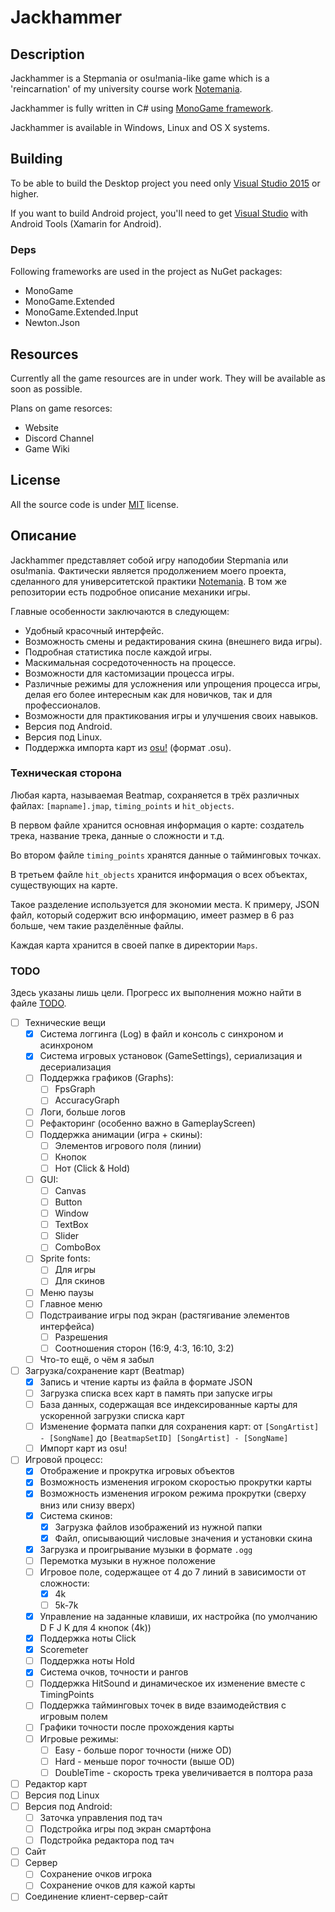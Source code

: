 # Jackhammer

## Description

Jackhammer is a Stepmania or osu!mania-like game which is a 'reincarnation' of my university course work [Notemania](https://github.com/lunacys/Notemania).

Jackhammer is fully written in C# using [MonoGame framework](https://github.com/mono/MonoGame).

Jackhammer is available in Windows, Linux and OS X systems.

## Building

To be able to build the Desktop project you need only [Visual Studio 2015](https://www.visualstudio.com/) or higher.

If you want to build Android project, you'll need to get [Visual Studio](https://www.visualstudio.com/) with Android Tools (Xamarin for Android).

### Deps

Following frameworks are used in the project as NuGet packages:

- MonoGame
- MonoGame.Extended
- MonoGame.Extended.Input
- Newton.Json

## Resources

Currently all the game resources are in under work. They will be available as soon as possible.

Plans on game resorces:

- Website
- Discord Channel
- Game Wiki

## License

All the source code is under [MIT](LICENSE.txt) license.

## Описание

Jackhammer представляет собой игру наподобии Stepmania или osu!mania.
Фактически является продолжением моего проекта, сделанного для университетской практики
[Notemania](https://github.com/lunacys/Notemania). В том же репозитории есть подробное описание механики игры.

Главные особенности заключаются в следующем:

- Удобный красочный интерфейс.
- Возможность смены и редактирования скина (внешнего вида игры).
- Подробная статистика после каждой игры.
- Маскимальная сосредоточенность на процессе.
- Возможности для кастомизации процесса игры.
- Различные режимы для усложнения или упрощения процесса игры, делая его более интересным как для новичков, так и для профессионалов.
- Возможности для практикования игры и улучшения своих навыков.
- Версия под Android.
- Версия под Linux.
- Поддержка импорта карт из [osu!](https://osu.ppy.sh) (формат .osu).

### Техническая сторона

Любая карта, называемая Beatmap, сохраняется в трёх различных файлах: ```[mapname].jmap```, ```timing_points``` и ```hit_objects```. 

В первом файле хранится основная информация о карте: создатель трека, название трека, данные о сложности и т.д.

Во втором файле ```timing_points``` хранятся данные о тайминговых точках.

В третьем файле ```hit_objects``` хранится информация о всех объектах, существующих на карте.

Такое разделение используется для экономии места. К примеру, JSON файл, который содержит всю информацию, 
имеет размер в 6 раз больше, чем такие разделённые файлы.

Каждая карта хранится в своей папке в директории ```Maps```.

### TODO

Здесь указаны лишь цели. Прогресс их выполнения можно найти в файле [TODO](TODO).

- [ ] Технические вещи
  - [x] Система логгинга (Log) в файл и консоль с синхроном и асинхроном
  - [x] Система игровых установок (GameSettings), сериализация и десериализация
  - [ ] Поддержка графиков (Graphs):
    - [ ] FpsGraph
    - [ ] AccuracyGraph
  - [ ] Логи, больше логов
  - [ ] Рефакторинг (особенно важно в GameplayScreen)
  - [ ] Поддержка анимации (игра + скины):
    - [ ] Элементов игрового поля (линии)
    - [ ] Кнопок
    - [ ] Нот (Click & Hold)
  - [ ] GUI:
    - [ ] Canvas
    - [ ] Button
    - [ ] Window
    - [ ] TextBox
    - [ ] Slider
    - [ ] ComboBox
  - [ ] Sprite fonts:
    - [ ] Для игры
    - [ ] Для скинов
  - [ ] Меню паузы
  - [ ] Главное меню
  - [ ] Подстраивание игры под экран (растягивание элементов интерфейса)
    - [ ] Разрешения
    - [ ] Соотношения сторон (16:9, 4:3, 16:10, 3:2)
  - [ ] Что-то ещё, о чём я забыл
- [ ] Загрузка/сохранение карт (Beatmap)
  - [x] Запись и чтение карты из файла в формате JSON
  - [ ] Загрузка списка всех карт в память при запуске игры
  - [ ] База данных, содержащая все индексированные карты для ускоренной загрузки списка карт
  - [ ] Изменение формата папки для сохранения карт: от ```[SongArtist] - [SongName]``` до ```[BeatmapSetID] [SongArtist] - [SongName]```
  - [ ] Импорт карт из osu!
- [ ] Игровой процесс:
  - [x] Отображение и прокрутка игровых объектов
  - [x] Возможность изменения игроком скоростью прокрутки карты
  - [x] Возможность изменения игроком режима прокрутки (сверху вниз или снизу вверх)
  - [x] Система скинов:
    - [x] Загрузка файлов изображений из нужной папки
    - [x] Файл, описывающий числовые значения и установки скина
  - [x] Загрузка и проигрывание музыки в формате ```.ogg```
  - [ ] Перемотка музыки в нужное положение
  - [ ] Игровое поле, содержащее от 4 до 7 линий в зависимости от сложности:
    - [x] 4k
    - [ ] 5k-7k
  - [x] Управление на заданные клавиши, их настройка (по умолчанию D F J K для 4 кнопок (4k))
  - [x] Поддержка ноты Click
  - [x] Scoremeter
  - [ ] Поддержка ноты Hold
  - [x] Система очков, точности и рангов
  - [ ] Поддержка HitSound и динамическое их изменение вместе с TimingPoints
  - [ ] Поддержка тайминговых точек в виде взаимодействия с игровым полем
  - [ ] Графики точности после прохождения карты
  - [ ] Игровые режимы:
    - [ ] Easy - больше порог точности (ниже OD)
    - [ ] Hard - меньше порог точности (выше OD)
    - [ ] DoubleTime - скорость трека увеличивается в полтора раза
- [ ] Редактор карт
- [ ] Версия под Linux
- [ ] Версия под Android:
  - [ ] Заточка управления под тач
  - [ ] Подстройка игры под экран смартфона
  - [ ] Подстройка редактора под тач
- [ ] Сайт
- [ ] Сервер
  - [ ] Сохранение очков игрока
  - [ ] Сохранение очков для кажой карты
- [ ] Соединение клиент-сервер-сайт
